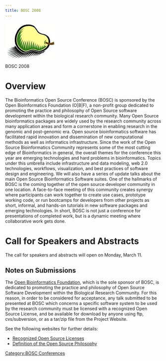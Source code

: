 ```yaml
---
title: BOSC 2008
---
```


![The Bosc Pair](Pear.png "The Bosc Pair")

BOSC 2008

Overview
========

The Bioinformatics Open Source Conference (BOSC) is sponsored by the
Open Bioinformatics Foundation (O|B|F), a non-profit group dedicated to
promoting the practice and philosophy of Open Source software
development within the biological research community. Many Open Source
bioinformatics packages are widely used by the research community across
many application areas and form a cornerstone in enabling research in
the genomic and post-genomic era. Open source bioinformatics software
has facilitated rapid innovation and dissemination of new computational
methods as well as informatics infrastructure. Since the work of the
Open Source Bioinformatics Community represents some of the most cutting
edge of Bioinformatics in general, the overall themes for the conference
this year are emerging technologies and hard problems in bioinformatics.
Topics under this umbrella include infrastructure and data modeling, web
2.0 technologies, workflows, visualization, and best practices of
software design and engineering. We will also have a series of update
talks about the main Open Source Bioinformatics Software suites. One of
the hallmarks of BOSC is the coming together of the open source
developer community in one location. A face-to-face meeting of this
community creates synergy where participants can work together to create
use cases, prototype working code, or run bootcamps for developers from
other projects as short, informal, and hands-on tutorials in new
software packages and emerging technologies. In short, BOSC is not just
a conference for presentations of completed work, but is a dynamic
meeting where collaborative work gets done.

Call for Speakers and Abstracts
===============================

The call for speakers and abstracts will open on Monday, March 11.

Notes on Submissions
--------------------

The [Open Bioinformatics Foundation](OBF "wikilink"), which is the sole
sponsor of BOSC, is dedicated to promoting the practice and philosophy
of Open Source Software Development within the Biological Research
Community. For this reason, in order to be considered for acceptance,
any talk submitted to be presented at BOSC which concerns a specific
software system to be used by the research community must be licensed
with a recognized Open Source License, and be available for download by
anyone using ftp, cvs/subversion, or as a tar/zip file from the Project
Website.

See the following websites for further details:

-   [Recognized Open Source
    Licenses](http://www.opensource.org/licenses/)
-   [Definition of the Open Source
    Philosophy](http://www.opensource.org/docs/definition.php)

[Category:BOSC Conferences](Category:BOSC_Conferences "wikilink")
